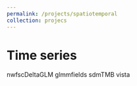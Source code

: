 ```yaml
---
permalink: /projects/spatiotemporal
collection: projecs
---
```


Time series
======
nwfscDeltaGLM
glmmfields
sdmTMB
vista


